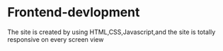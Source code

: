 # Frontend-devlopment
The site is created by using HTML,CSS,Javascript,and the site is totally responsive on every screen view
